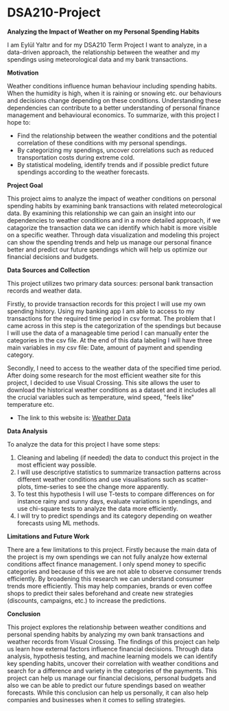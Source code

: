 # DSA210-Project

**Analyzing the Impact of Weather on my Personal Spending Habits**

I am Eylül Yaltır and for my DSA210 Term Project I want to analyze, in a data-driven approach, the relationship between the weather and my spendings using meteorological data and my bank transactions.

**Motivation**

Weather conditions influence human behaviour including spending habits. When the humidity is high, when it is raining or snowing etc. our behaviours and decisions change depending on these conditions. Understanding these dependencies can contribute to a better understanding of personal finance management and behavioural economics. To summarize, with this project I hope to:
  - Find the relationship between the weather conditions and the potential correlation of these conditions with my personal spendings.
  - By categorizing my spendings, uncover correlations such as reduced transportation costs during extreme cold.
  - By statistical modeling, identify trends and if possible predict future spendings according to the weather forecasts.

**Project Goal**

This project aims to analyze the impact of weather conditions on personal spending habits by examining bank transactions with related meteorological data. By examining this relationship we can gain an insight into our dependencies to weather conditions and in a more detailed approach, if we catagorize the transaction data we can identify which habit is more visible on a specific weather. Through data visualization and modeling this project can show the spending trends and help us manage our personal finance better and predict our future spendings which will help us optimize our financial decisions and budgets. 

**Data Sources and Collection**

This project utilizes two primary data sources: personal bank transaction records and weather data. 

Firstly, to provide transaction records for this project I will use my own spending history. Using my banking app I am able to access to my transactions for the required time period in csv format. The problem that I came across in this step is the categorization of the spendings but because I will use the data of a manageable time period I can manually enter the categories in the csv file. At the end of this data labeling I will have three main variables in my csv file: Date, amount of payment and spending category.

Secondly, I need to access to the weather data of the specified time period. After doing some research for the most efficient weather site for this project, I decided to use Visual Crossing. This site allows the user to download the historical weather conditions as a dataset and it includes all the crucial variables such as temperature, wind speed, "feels like" temperature etc. 
  - The link to this website is: [Weather Data](https://www.visualcrossing.com/weather-history/%C4%B0stanbul,%20T%C3%BCrkiye/metric/last15days/)

**Data Analysis**

To analyze the data for this project I have some steps:

  1. Cleaning and labeling (if needed) the data to conduct this project in the most efficient way possible.
  2. I will use descriptive statistics to summarize transaction patterns across different weather conditions and use visualisations such as scatter-plots, time-series to see the change more apparently.
  3. To test this hypothesis I will use T-tests to compare differences on for instance rainy and sunny days, evaluate variations in spendings, and use chi-square tests to analyze the data more efficiently.
  4. I will try to predict spendings and its category depending on weather forecasts using ML methods.

**Limitations and Future Work**

There are a few limitations to this project. Firstly because the main data of the project is my own spendings we can not fully analyze how external conditions affect finance management. I only spend money to specific categories and because of this we are not able to observe consumer trends efficiently. By broadening this research we can understand consumer trends more efficiently. This may help companies, brands or even coffee shops to predict their sales beforehand and create new strategies (discounts, campaigns, etc.) to increase the predictions.

**Conclusion**

This project explores the relationship between weather conditions and personal spending habits by analyzing my own bank transactions and weather records from Visual Crossing. The findings of this project can help us learn how external factors influence financial decisions. Through data analysis, hypothesis testing, and machine learning models we can identify key spending habits, uncover their correlation with weather conditions and search for a difference and variety in the categories of the payments. This project can help us manage our financial decisions, personal budgets and also we can be able to predict our future spendings based on weather forecasts. While this conclusion can help us personally, it can also help companies and businesses when it comes to selling strategies.

  




